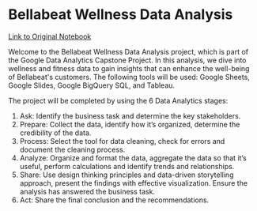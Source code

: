 # Bellabeat Wellness Data Analysis

[Link to Original Notebook](https://www.kaggle.com/code/dieegogutierrez/google-data-analytics-capstone-project-bellabeat)

Welcome to the Bellabeat Wellness Data Analysis project, which is part of the Google Data Analytics Capstone Project. In this analysis, we dive into wellness and fitness data to gain insights that can enhance the well-being of Bellabeat's customers. The following tools will be used: Google Sheets, Google Slides, Google BigQuery SQL, and Tableau.

The project will be completed by using the 6 Data Analytics stages:

1. Ask: Identify the business task and determine the key stakeholders.
2. Prepare: Collect the data, identify how it’s organized, determine the credibility of the data.
3. Process: Select the tool for data cleaning, check for errors and document the cleaning process.
4. Analyze: Organize and format the data, aggregate the data so that it’s useful, perform calculations and identify trends and relationships.
5. Share: Use design thinking principles and data-driven storytelling approach, present the findings with effective visualization. Ensure the analysis has answered the business task.
6. Act: Share the final conclusion and the recommendations.
